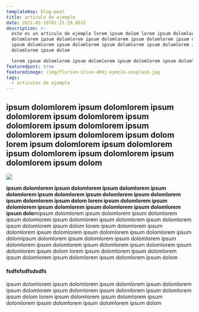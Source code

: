 ```yaml
---
templateKey: blog-post
title: articulo de ejemplo
date: 2021-02-16T01:21:29.853Z
description: >-
  este es un articulo de ejemplo lorem ipsum dolom lorem ipsum dolomlorem ipsum
  dolomlorem ipsum dolomlorem ipsum dolomlorem ipsum dolomlorem ipsum dolomlorem
  ipsum dolomlorem ipsum dolomlorem ipsum dolomlorem ipsum dolomlorem ipsum
  dolomlorem ipsum dolom

  lorem ipsum dolomlorem ipsum dolomlorem ipsum dolomlorem ipsum dolomlorem ipsum dolomlorem ipsum dolom
featuredpost: true
featuredimage: /img/florian-olivo-4hbj-eymz1o-unsplash.jpg
tags:
  - articulos de ejemplo
---
```

## ipsum dolomlorem ipsum dolomlorem ipsum dolomlorem ipsum dolomlorem ipsum dolomlorem ipsum dolomlorem ipsum dolomlorem ipsum dolomlorem ipsum dolom lorem ipsum dolomlorem ipsum dolomlorem ipsum dolomlorem ipsum dolomlorem ipsum dolomlorem ipsum dolom





![](/img/products-grid1.jpg)

**ipsum dolomlorem ipsum dolomlorem ipsum dolomlorem ipsum dolomlorem ipsum dolomlorem ipsum dolomlorem ipsum dolomlorem ipsum dolomlorem ipsum dolom lorem ipsum dolomlorem ipsum dolomlorem ipsum dolomlorem ipsum dolomlorem ipsum dolomlorem ipsum dolo**mipsum dolomlorem ipsum dolomlorem ipsum dolomlorem ipsum dolomlorem ipsum dolomlorem ipsum dolomlorem ipsum dolomlorem ipsum dolomlorem ipsum dolom lorem ipsum dolomlorem ipsum dolomlorem ipsum dolomlorem ipsum dolomlorem ipsum dolomlorem ipsum dolomipsum dolomlorem ipsum dolomlorem ipsum dolomlorem ipsum dolomlorem ipsum dolomlorem ipsum dolomlorem ipsum dolomlorem ipsum dolomlorem ipsum dolom lorem ipsum dolomlorem ipsum dolomlorem ipsum dolomlorem ipsum dolomlorem ipsum dolomlorem ipsum dolom

#### fsdfsfsdfsdsdfs

ipsum dolomlorem ipsum dolomlorem ipsum dolomlorem ipsum dolomlorem ipsum dolomlorem ipsum dolomlorem ipsum dolomlorem ipsum dolomlorem ipsum dolom lorem ipsum dolomlorem ipsum dolomlorem ipsum dolomlorem ipsum dolomlorem ipsum dolomlorem ipsum dolom